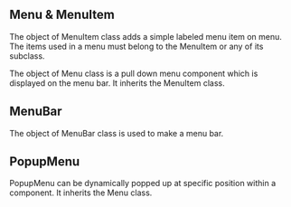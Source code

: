 ## Menu & MenuItem

The object of MenuItem class adds a simple labeled menu item on menu. The items used in a menu must belong to the MenuItem or any of its subclass.

The object of Menu class is a pull down menu component which is displayed on the menu bar. It inherits the MenuItem class.

## MenuBar

The object of MenuBar class is used to make a menu bar.

## PopupMenu

PopupMenu can be dynamically popped up at specific position within a component. It inherits the Menu class.